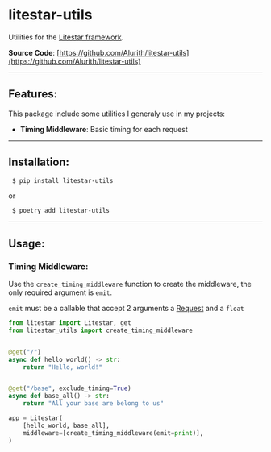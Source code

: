 # litestar-utils

Utilities for the [Litestar framework](https://github.com/litestar-org/litestar).

**Source Code**: [https://github.com/Alurith/litestar-utils](https://github.com/Alurith/litestar-utils)

---
## Features: 
This package include some utilities I generaly use in my projects:
- **Timing Middleware**: Basic timing for each request 

---
## Installation: 
```sh
 $ pip install litestar-utils
```
or
```sh
 $ poetry add litestar-utils
```
---
## Usage: 

### Timing Middleware:
Use the `create_timing_middleware` function to create the middleware, the only required argument is `emit`.

`emit` must be a callable that accept 2 arguments a [Request](https://docs.litestar.dev/2/reference/connection.html#litestar.connection.Request) and a `float`


```python
from litestar import Litestar, get
from litestar_utils import create_timing_middleware


@get("/")
async def hello_world() -> str:
    return "Hello, world!"


@get("/base", exclude_timing=True)
async def base_all() -> str:
    return "All your base are belong to us"

app = Litestar(
    [hello_world, base_all],
    middleware=[create_timing_middleware(emit=print)],
)
```
